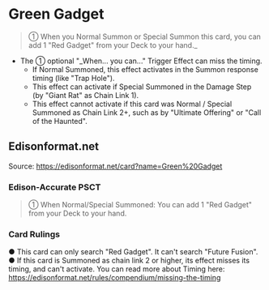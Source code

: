 # Green Gadget

> ① When you Normal Summon or Special Summon this card, you can add 1 "Red Gadget" from your Deck to your hand._

*   The ① optional "_When... you can..." Trigger Effect can miss the timing.
    *   If Normal Summoned, this effect activates in the Summon response timing (like "Trap Hole").
    *   This effect can activate if Special Summoned in the Damage Step (by "Giant Rat" as Chain Link 1).
    *   This effect cannot activate if this card was Normal / Special Summoned as Chain Link 2+, such as by "Ultimate Offering" or "Call of the Haunted".

## Edisonformat.net

Source: https://edisonformat.net/card?name=Green%20Gadget

### Edison-Accurate PSCT

> ① When Normal/Special Summoned: You can add 1 "Red Gadget" from your Deck to your hand.

### Card Rulings

● This card can only search "Red Gadget". It can't search "Future Fusion".
● If this card is Summoned as chain link 2 or higher, its effect misses its timing, and can't activate.
You can read more about Timing here:
https://edisonformat.net/rules/compendium/missing-the-timing
            